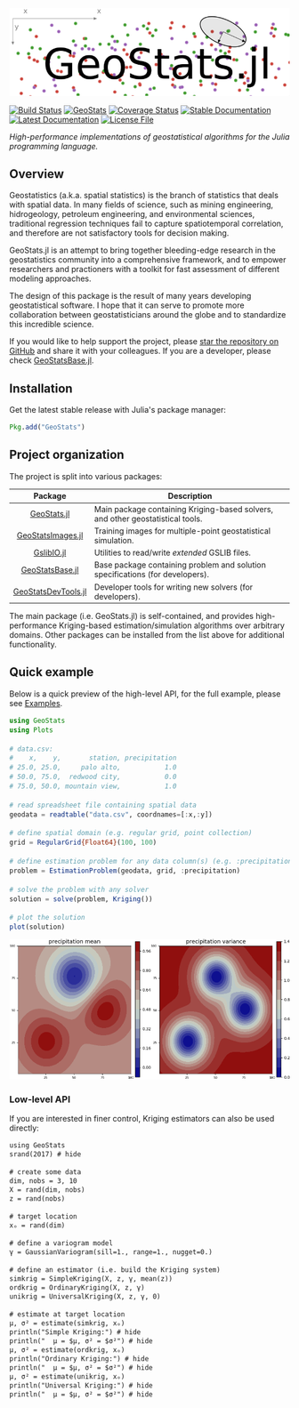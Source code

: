 ![GeoStatsLogo](images/GeoStats.png)

[![Build Status](https://travis-ci.org/juliohm/GeoStats.jl.svg?branch=master)](https://travis-ci.org/juliohm/GeoStats.jl)
[![GeoStats](http://pkg.julialang.org/badges/GeoStats_0.6.svg)](http://pkg.julialang.org/?pkg=GeoStats)
[![Coverage Status](https://codecov.io/gh/juliohm/GeoStats.jl/branch/master/graph/badge.svg)](https://codecov.io/gh/juliohm/GeoStats.jl)
[![Stable Documentation](https://img.shields.io/badge/docs-stable-blue.svg)](https://juliohm.github.io/GeoStats.jl/stable)
[![Latest Documentation](https://img.shields.io/badge/docs-latest-blue.svg)](https://juliohm.github.io/GeoStats.jl/latest)
[![License File](https://img.shields.io/badge/license-ISC-blue.svg)](https://github.com/juliohm/GeoStats.jl/blob/master/LICENSE)

*High-performance implementations of geostatistical algorithms for the Julia programming language.*

## Overview

Geostatistics (a.k.a. spatial statistics) is the branch of statistics that deals with
spatial data. In many fields of science, such as mining engineering, hidrogeology,
petroleum engineering, and environmental sciences, traditional regression techniques
fail to capture spatiotemporal correlation, and therefore are not satisfactory tools
for decision making.

GeoStats.jl is an attempt to bring together bleeding-edge research in the geostatistics
community into a comprehensive framework, and to empower researchers and practioners
with a toolkit for fast assessment of different modeling approaches.

The design of this package is the result of many years developing geostatistical software.
I hope that it can serve to promote more collaboration between geostatisticians around the
globe and to standardize this incredible science.

If you would like to help support the project, please
[star the repository on GitHub](https://github.com/juliohm/GeoStats.jl)
and share it with your colleagues. If you are a developer,
please check [GeoStatsBase.jl](https://github.com/juliohm/GeoStatsBase.jl).

## Installation

Get the latest stable release with Julia's package manager:

```julia
Pkg.add("GeoStats")
```

## Project organization

The project is split into various packages:

| Package  | Description |
|:--------:| ----------- |
| [GeoStats.jl](https://github.com/juliohm/GeoStats.jl) | Main package containing Kriging-based solvers, and other geostatistical tools. |
| [GeoStatsImages.jl](https://github.com/juliohm/GeoStatsImages.jl) | Training images for multiple-point geostatistical simulation. |
| [GslibIO.jl](https://github.com/juliohm/GslibIO.jl) | Utilities to read/write *extended* GSLIB files. |
| [GeoStatsBase.jl](https://github.com/juliohm/GeoStatsBase.jl) | Base package containing problem and solution specifications (for developers). |
| [GeoStatsDevTools.jl](https://github.com/juliohm/GeoStatsDevTools.jl) | Developer tools for writing new solvers (for developers). |

The main package (i.e. GeoStats.jl) is self-contained, and provides high-performance
Kriging-based estimation/simulation algorithms over arbitrary domains. Other packages
can be installed from the list above for additional functionality.

## Quick example

Below is a quick preview of the high-level API, for the full example, please see
[Examples](examples.md).

```julia
using GeoStats
using Plots

# data.csv:
#    x,    y,       station, precipitation
# 25.0, 25.0,     palo alto,           1.0
# 50.0, 75.0,  redwood city,           0.0
# 75.0, 50.0, mountain view,           1.0

# read spreadsheet file containing spatial data
geodata = readtable("data.csv", coordnames=[:x,:y])

# define spatial domain (e.g. regular grid, point collection)
grid = RegularGrid{Float64}(100, 100)

# define estimation problem for any data column(s) (e.g. :precipitation)
problem = EstimationProblem(geodata, grid, :precipitation)

# solve the problem with any solver
solution = solve(problem, Kriging())

# plot the solution
plot(solution)
```
![EstimationSolution](images/EstimationSolution.png)

### Low-level API

If you are interested in finer control, Kriging estimators
can also be used directly:

```@example
using GeoStats
srand(2017) # hide

# create some data
dim, nobs = 3, 10
X = rand(dim, nobs)
z = rand(nobs)

# target location
xₒ = rand(dim)

# define a variogram model
γ = GaussianVariogram(sill=1., range=1., nugget=0.)

# define an estimator (i.e. build the Kriging system)
simkrig = SimpleKriging(X, z, γ, mean(z))
ordkrig = OrdinaryKriging(X, z, γ)
unikrig = UniversalKriging(X, z, γ, 0)

# estimate at target location
μ, σ² = estimate(simkrig, xₒ)
println("Simple Kriging:") # hide
println("  μ = $μ, σ² = $σ²") # hide
μ, σ² = estimate(ordkrig, xₒ)
println("Ordinary Kriging:") # hide
println("  μ = $μ, σ² = $σ²") # hide
μ, σ² = estimate(unikrig, xₒ)
println("Universal Kriging:") # hide
println("  μ = $μ, σ² = $σ²") # hide
```
